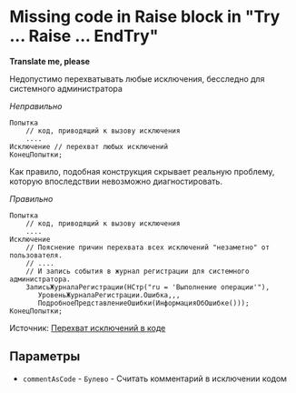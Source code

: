 # Missing code in Raise block in "Try ... Raise ... EndTry"

**Translate me, please**

Недопустимо перехватывать любые исключения, бесследно для системного администратора

*Неправильно*

```
Попытка 
    // код, приводящий к вызову исключения
    ....
Исключение // перехват любых исключений
КонецПопытки;

```

Как правило, подобная конструкция скрывает реальную проблему, которую впоследствии невозможно диагностировать. 

*Правильно*

```
Попытка 
    // код, приводящий к вызову исключения
    ....
Исключение
    // Пояснение причин перехвата всех исключений "незаметно" от пользователя.
    // ....
    // И запись события в журнал регистрации для системного администратора.
    ЗаписьЖурналаРегистрации(НСтр("ru = 'Выполнение операции'"),
       УровеньЖурналаРегистрации.Ошибка,,,
       ПодробноеПредставлениеОшибки(ИнформацияОбОшибке()));
КонецПопытки;
```

Источник: [Перехват исключений в коде](https://its.1c.ru/db/v8std#content:499:hdoc)

## Параметры

* `commentAsCode` - `Булево` - Считать комментарий в исключении кодом
